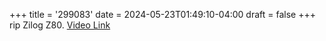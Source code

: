 +++
title = '299083'
date = 2024-05-23T01:49:10-04:00
draft = false
+++
rip Zilog Z80. [Video Link](https://youtube.com/watch?v=yfwR4aY5Qec&si=COFZjTLebSPpe7vu)